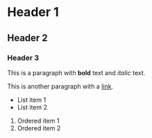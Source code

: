 # Header 1
## Header 2
### Header 3

This is a paragraph with **bold** text and *italic* text.

This is another paragraph with a [link](https://example.com).

- List item 1
- List item 2

1. Ordered item 1
2. Ordered item 2

